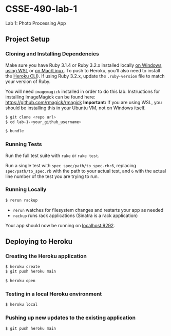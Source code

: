 # CSSE-490-lab-1

Lab 1: Photo Processing App

## Project Setup


### Cloning and Installing Dependencies

Make sure you have Ruby 3.1.4 or Ruby 3.2.x installed locally [on Windows using WSL](https://gorails.com/setup/windows/11) or [on Mac/Linux](https://www.ruby-lang.org/en/documentation/installation/). To push to Heroku, you'll also need to install the [Heroku CLI](https://devcenter.heroku.com/articles/heroku-cli)).  If using Ruby 3.2.x, update the `.ruby-version` file to match your version of Ruby.

You will need `imagemagick` installed in order to do this lab. Instructions for installing ImageMagick can be found here: https://github.com/rmagick/rmagick  **Important:** If you are using WSL, you should be installing this in your Ubuntu VM, not on Windows itself.

```sh
$ git clone <repo url>
$ cd lab-1-<your_github_username>

$ bundle
```

### Running Tests

Run the full test suite with `rake` or `rake test`.

Run a single test with `spec spec/path/to_spec.rb:6`, replacing `spec/path/to_spec.rb` with the path to your actual test, and `6` with the actual line number of the test you are trying to run.

### Running Locally

```sh
$ rerun rackup
```

* `rerun` watches for filesystem changes and restarts your app as needed
* `rackup` runs rack applications (Sinatra is a rack application)

Your app should now be running on [localhost:9292](http://localhost:9292/).

## Deploying to Heroku

### Creating the Heroku application

```sh
$ heroku create
$ git push heroku main

$ heroku open
```

### Testing in a local Heroku environment

```sh
$ heroku local
```

### Pushing up new updates to the existing application

```sh
$ git push heroku main
```
